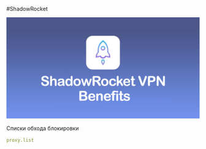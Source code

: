 #ShadowRocket


![Image alt](https://github.com/awant13/shadowrocket-configuration/blob/main/shadowrocket-vpn-download.png)

Списки обхода блокировки 

```yml
proxy.list
```
